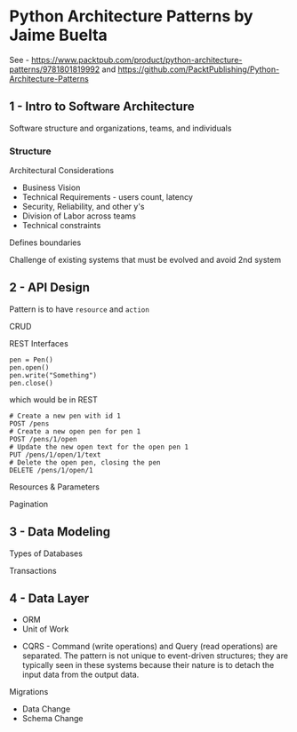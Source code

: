 # Python Architecture Patterns by Jaime Buelta

See - https://www.packtpub.com/product/python-architecture-patterns/9781801819992 and https://github.com/PacktPublishing/Python-Architecture-Patterns

## 1 - Intro to Software Architecture 

Software structure and organizations, teams, and individuals

### Structure

Architectural Considerations

- Business Vision
- Technical Requirements - users count, latency 
- Security, Reliability, and other y's 
- Division of Labor across teams
- Technical constraints 

Defines boundaries 

Challenge of existing systems that must be evolved and avoid 2nd system 

## 2 - API Design 

Pattern is to have `resource` and `action`

CRUD 

REST Interfaces 

```
pen = Pen()
pen.open()
pen.write("Something")
pen.close()
```

which would be in REST

```
# Create a new pen with id 1
POST /pens
# Create a new open pen for pen 1
POST /pens/1/open
# Update the new open text for the open pen 1
PUT /pens/1/open/1/text
# Delete the open pen, closing the pen
DELETE /pens/1/open/1
```

Resources & Parameters

Pagination 

## 3 - Data Modeling

Types of Databases

Transactions

## 4 - Data Layer

- ORM 
- Unit of Work 
* CQRS -  Command (write operations) and Query (read operations) are separated. The pattern is not unique to event-driven structures; they are typically seen in these systems because their nature is to detach the input data from the output data.

Migrations 
- Data Change
- Schema Change 
